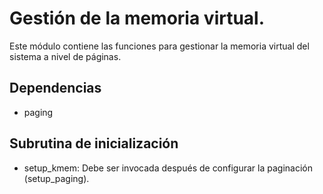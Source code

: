 # Gestión de la memoria virtual.

Este módulo contiene las funciones para gestionar la memoria virtual del
sistema a nivel de páginas.

## Dependencias
- paging

## Subrutina de inicialización
- setup_kmem: Debe ser invocada después de configurar la paginación
	(setup_paging).

